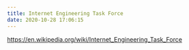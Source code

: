 ```yaml
---
title: Internet Engineering Task Force
date: 2020-10-28 17:06:15 
---
```

https://en.wikipedia.org/wiki/Internet_Engineering_Task_Force


